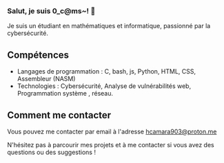 ### Salut, je suis  0_c@ms~! 👋

Je suis un étudiant  en mathématiques et informatique, passionné par la cybersécurité.

## Compétences

- Langages de programmation : C, bash, js, Python, HTML, CSS, Assembleur (NASM)
- Technologies : Cybersécurité, Analyse de vulnérabilités web, Programmation système , réseau.


## Comment me contacter

Vous pouvez me contacter par email à l'adresse [hcamara903@proton.me](mailto:hcamara903@proton.me) 

N'hésitez pas à parcourir mes projets et à me contacter si vous avez des questions ou des suggestions !
